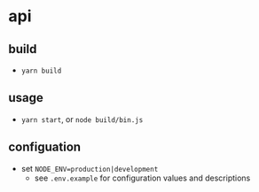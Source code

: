 # api

## build

- `yarn build`

## usage

- `yarn start`, or `node build/bin.js`


## configuation

- set `NODE_ENV=production|development`
  - see `.env.example` for configuration values and descriptions

